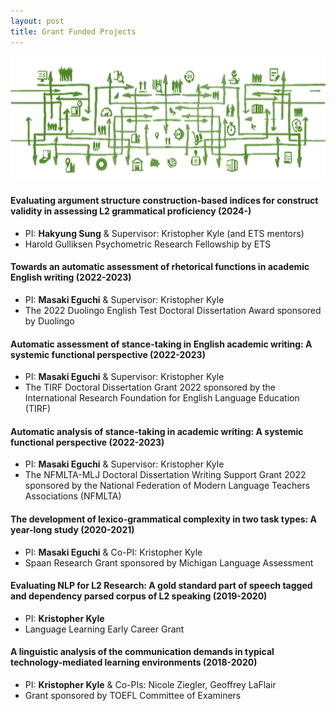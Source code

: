 ```yaml
---
layout: post
title: Grant Funded Projects
---
```


<img src="images2/project-remove-b.png" style="width:3000px; height:200px; overflow:hidden;">

#### Evaluating argument structure construction-based indices for construct validity in assessing L2 grammatical proficiency (2024-)
  - PI: **Hakyung Sung** & Supervisor: Kristopher Kyle (and ETS mentors) 
  - Harold Gulliksen Psychometric Research Fellowship by ETS

#### Towards an automatic assessment of rhetorical functions in academic English writing (2022-2023)
  - PI: **Masaki Eguchi** & Supervisor: Kristopher Kyle
  - The 2022 Duolingo English Test Doctoral Dissertation Award sponsored by Duolingo

#### Automatic assessment of stance-taking in English academic writing: A systemic functional perspective (2022-2023)
  - PI: **Masaki Eguchi** & Supervisor: Kristopher Kyle
  - The TIRF Doctoral Dissertation Grant 2022 sponsored by the International Research Foundation for English Language Education (TIRF)

#### Automatic analysis of stance-taking in academic writing: A systemic functional perspective (2022-2023)
  - PI: **Masaki Eguchi** & Supervisor: Kristopher Kyle
  - The NFMLTA-MLJ Doctoral Dissertation Writing Support Grant 2022 sponsored by the National Federation of Modern Language Teachers Associations (NFMLTA)

#### The development of lexico-grammatical complexity in two task types: A year-long study (2020-2021)
  - PI: **Masaki Eguchi** & Co-PI: Kristopher Kyle
  - Spaan Research Grant sponsored by Michigan Language Assessment

#### Evaluating NLP for L2 Research: A gold standard part of speech tagged and dependency parsed corpus of L2 speaking (2019-2020)
  - PI: **Kristopher Kyle**
  - Language Learning Early Career Grant

#### A linguistic analysis of the communication demands in typical technology-mediated learning environments (2018-2020)
  - PI: **Kristopher Kyle** & Co-PIs: Nicole Ziegler, Geoffrey LaFlair
  - Grant sponsored by TOEFL Committee of Examiners
